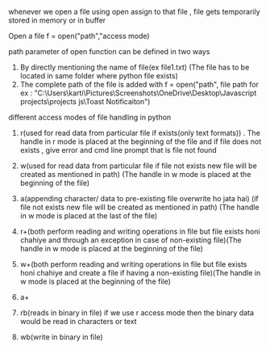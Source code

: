 whenever we open a file using open assign to that file , file gets temporarily stored in memory or in buffer

Open a file 
f = open("path","access mode)


path parameter of open function can be defined in two ways 
1. By directly mentioning the name of file(ex file1.txt)
(The file has to be located in same folder where python file exists)
2. The complete path of the file is added with 
f = open("path", file path for ex : "C:\Users\karti\Pictures\Screenshots\OneDrive\Desktop\Javascript projects\projects js\Toast Notificaiton")

different access modes of file handling in python
1. r(used for read data from particular file if exists(only text formats)) . The handle in r mode is placed at the beginning of the
 file and if file does not exists , give error and cmd line prompt that is file not found

2. w(used for read data from particular file if file not exists new file will be created as mentioned in path)
(The handle in w mode is placed at the beginning of the
 file)
3. a(appending character/ data to pre-existing file overwrite ho jata hai)
(if file not exists new file will be created as mentioned in path)
(The handle in w mode is placed at the last of the
 file)

4. r+(both perform reading and writing operations in file but file exists honi chahiye and through an exception in case of non-existing file)(The handle in w mode is placed at the beginning of the
 file)
5. w+(both perform reading and writing operations in file but file exists honi chahiye and create a file if having a non-existing file)(The handle in w mode is placed at the beginning of the
 file)
6. a+
7. rb(reads in binary in file) if we use r access mode then the binary data would be read in characters or text
8. wb(write in binary in file)